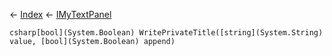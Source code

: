 ← [Index](Api-Index) ← [IMyTextPanel](Sandbox.ModAPI.Ingame.IMyTextPanel)

```csharp[bool](System.Boolean) WritePrivateTitle([string](System.String) value, [bool](System.Boolean) append)```